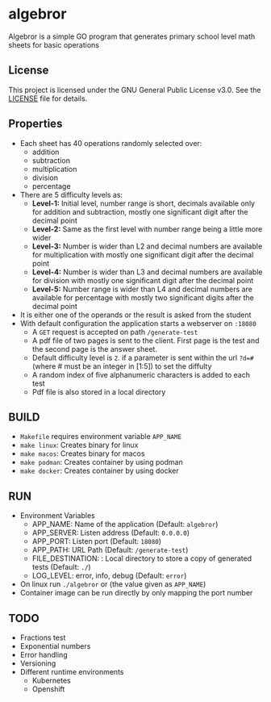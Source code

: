 # algebror

Algebror is a simple GO program that generates primary school level math sheets for basic operations

## License
This project is licensed under the GNU General Public License v3.0. See the [LICENSE](./LICENSE) file for details.

## Properties
- Each sheet has 40 operations randomly selected over:
   - addition
   - subtraction
   - multiplication
   - division
   - percentage
- There are 5 difficulty levels as:
   - **Level-1:** Initial level, number range is short, decimals available only for addition and subtraction, mostly one significant digit after the decimal point
   - **Level-2:** Same as the first level with number range being a little more wider
   - **Level-3:** Number is wider than L2 and decimal numbers are available for multiplication with mostly one significant digit after the decimal point
   - **Level-4:** Number is wider than L3 and decimal numbers are available for division with mostly one significant digit after the decimal point
   - **Level-5:** Number range is wider than L4 and decimal numbers are available for percentage with mostly two significant digits after the decimal point
- It is either one of the operands or the result is asked from the student
- With default configuration the application starts a webserver on `:18080`
  - A `GET` request is accepted on path `/generate-test`
  - A pdf file of two pages is sent to the client. First page is the test and the second page is the answer sheet.
  - Default difficulty level is `2`. if a parameter is sent within the url `?d=#` (where # must be an integer in [1:5]) to set the diffulty
  - A random index of five alphanumeric characters is added to each test
  - Pdf file is also stored in a local directory

## BUILD
  - `Makefile` requires environment variable `APP_NAME`
  - `make linux`: Creates binary for linux
  - `make macos`: Creates binary for macos
  - `make podman`: Creates container by using podman
  - `make docker`: Creates container by using docker

## RUN
  - Environment Variables
    - APP_NAME: Name of the application (Default: `algebror`)
    - APP_SERVER: Listen address (Default: `0.0.0.0`)
    - APP_PORT: Listen port (Default: `18080`)
    - APP_PATH: URL Path (Default: `/generate-test`)
    - FILE_DESTINATION: : Local directory to store a copy of generated tests (Default: `./`)
    - LOG_LEVEL: error, info, debug (Default: `error`)
  - On linux run `./algebror` or (the value given as `APP_NAME`)
  - Container image can be run directly by only mapping the port number

## TODO
- Fractions test
- Exponential numbers
- Error handling
- Versioning
- Different runtime environments
  - Kubernetes
  - Openshift
